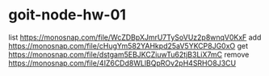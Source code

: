 # goit-node-hw-01

list https://monosnap.com/file/WcZDBpXJmrU7TySoVUz2p8wnqV0KxF
add https://monosnap.com/file/cHugYm582YAHkpd25aV5YKCP8JG0xO
get https://monosnap.com/file/dstgam5EBJKCZiuwTu62tjB3LiX7mC
remove https://monosnap.com/file/4IZ6CDd8WLlBQpROv2pH4SRHO8J3CU
